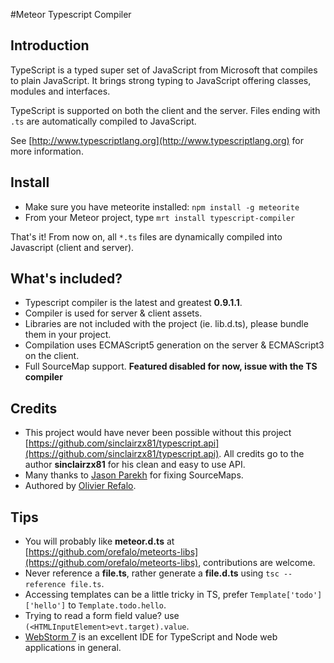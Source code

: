 #Meteor Typescript Compiler

## Introduction

TypeScript is a typed super set of JavaScript from Microsoft that compiles to plain JavaScript. It brings strong typing to JavaScript offering classes, modules and interfaces.

TypeScript is supported on both the client and the server. Files ending with `.ts` are automatically compiled to JavaScript.

See [http://www.typescriptlang.org](http://www.typescriptlang.org) for more information.

## Install

* Make sure you have meteorite installed: `npm install -g meteorite`
* From your Meteor project, type `mrt install typescript-compiler`

That's it! From now on, all `*.ts` files are dynamically compiled into Javascript (client and server).

## What's included?

* Typescript compiler is the latest and greatest **0.9.1.1**.
* Compiler is used for server & client assets.
* Libraries are not included with the project (ie. lib.d.ts), please bundle them in your project.
* Compilation uses ECMAScript5 generation on the server & ECMAScript3 on the client.
* Full SourceMap support. **Featured disabled for now, issue with the TS compiler**

## Credits

* This project would have never been possible without this project [https://github.com/sinclairzx81/typescript.api](https://github.com/sinclairzx81/typescript.api). All credits go to the author **sinclairzx81** for his clean and easy to use API.
* Many thanks to [Jason Parekh](https://github.com/jasonparekh) for fixing SourceMaps.
* Authored by [Olivier Refalo](https://github.com/orefalo).


## Tips

* You will probably like **meteor.d.ts** at [https://github.com/orefalo/meteorts-libs](https://github.com/orefalo/meteorts-libs), contributions are welcome.
* Never reference a **file.ts**, rather generate a **file.d.ts** using `tsc --reference file.ts`.
* Accessing templates can be a little tricky in TS, prefer `Template['todo']['hello']` to `Template.todo.hello`.
* Trying to read a form field value? use `(<HTMLInputElement>evt.target).value`.
* [WebStorm 7](http://www.jetbrains.com/webstorm/) is an excellent IDE for TypeScript and Node web applications in general.

